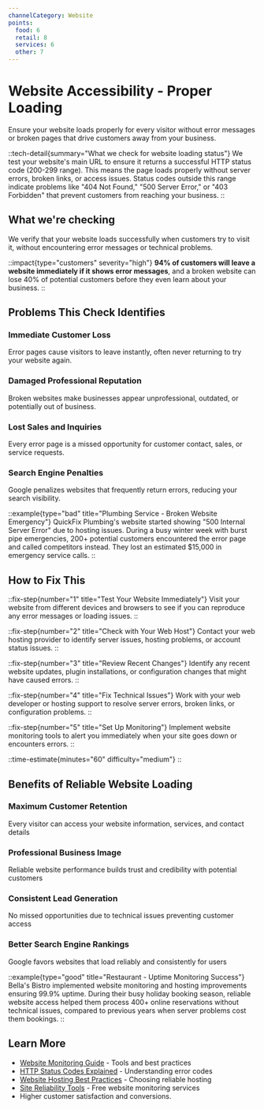 ```yaml
---
channelCategory: Website
points:
  food: 6
  retail: 8
  services: 6
  other: 7
---
```


# Website Accessibility - Proper Loading

Ensure your website loads properly for every visitor without error messages or broken pages that drive customers away from your business.

::tech-detail{summary="What we check for website loading status"}
We test your website's main URL to ensure it returns a successful HTTP status code (200-299 range). This means the page loads properly without server errors, broken links, or access issues. Status codes outside this range indicate problems like "404 Not Found," "500 Server Error," or "403 Forbidden" that prevent customers from reaching your business.
::

## What we're checking

We verify that your website loads successfully when customers try to visit it, without encountering error messages or technical problems.

::impact{type="customers" severity="high"}
**94% of customers will leave a website immediately if it shows error messages**, and a broken website can lose 40% of potential customers before they even learn about your business.
::

## Problems This Check Identifies

### Immediate Customer Loss
Error pages cause visitors to leave instantly, often never returning to try your website again.

### Damaged Professional Reputation
Broken websites make businesses appear unprofessional, outdated, or potentially out of business.

### Lost Sales and Inquiries
Every error page is a missed opportunity for customer contact, sales, or service requests.

### Search Engine Penalties
Google penalizes websites that frequently return errors, reducing your search visibility.

::example{type="bad" title="Plumbing Service - Broken Website Emergency"}
QuickFix Plumbing's website started showing "500 Internal Server Error" due to hosting issues. During a busy winter week with burst pipe emergencies, 200+ potential customers encountered the error page and called competitors instead. They lost an estimated $15,000 in emergency service calls.
::

## How to Fix This

::fix-step{number="1" title="Test Your Website Immediately"}
Visit your website from different devices and browsers to see if you can reproduce any error messages or loading issues.
::

::fix-step{number="2" title="Check with Your Web Host"}
Contact your web hosting provider to identify server issues, hosting problems, or account status issues.
::

::fix-step{number="3" title="Review Recent Changes"}
Identify any recent website updates, plugin installations, or configuration changes that might have caused errors.
::

::fix-step{number="4" title="Fix Technical Issues"}
Work with your web developer or hosting support to resolve server errors, broken links, or configuration problems.
::

::fix-step{number="5" title="Set Up Monitoring"}
Implement website monitoring tools to alert you immediately when your site goes down or encounters errors.
::

::time-estimate{minutes="60" difficulty="medium"}
::

## Benefits of Reliable Website Loading

### Maximum Customer Retention
Every visitor can access your website information, services, and contact details

### Professional Business Image
Reliable website performance builds trust and credibility with potential customers

### Consistent Lead Generation
No missed opportunities due to technical issues preventing customer access

### Better Search Engine Rankings
Google favors websites that load reliably and consistently for users

::example{type="good" title="Restaurant - Uptime Monitoring Success"}
Bella's Bistro implemented website monitoring and hosting improvements ensuring 99.9% uptime. During their busy holiday booking season, reliable website access helped them process 400+ online reservations without technical issues, compared to previous years when server problems cost them bookings.
::

## Learn More

- [Website Monitoring Guide](https://blog.hubspot.com/website/website-monitoring) - Tools and best practices
- [HTTP Status Codes Explained](https://developer.mozilla.org/en-US/docs/Web/HTTP/Status) - Understanding error codes
- [Website Hosting Best Practices](https://www.wpbeginner.com/wordpress-hosting/) - Choosing reliable hosting
- [Site Reliability Tools](https://pingdom.com/) - Free website monitoring services
- Higher customer satisfaction and conversions. 